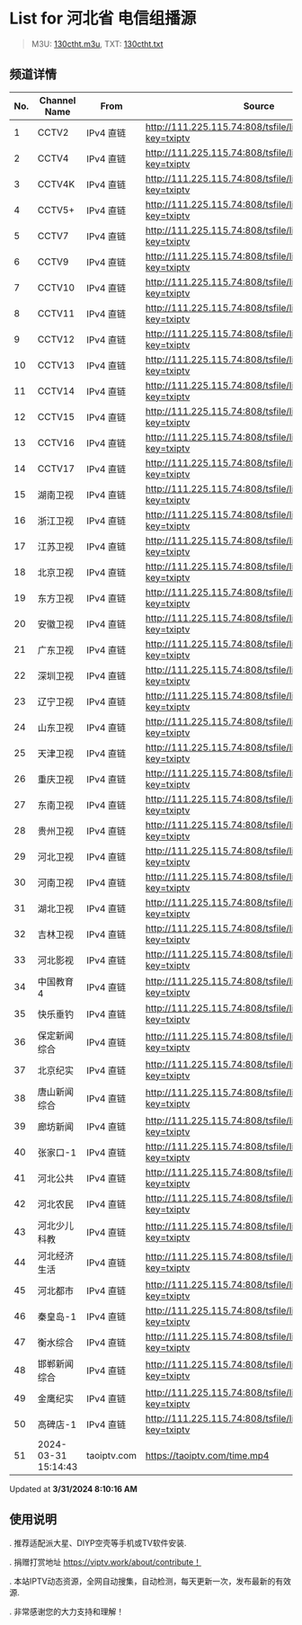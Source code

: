 # List for **河北省 电信组播源**

> M3U: [130ctht.m3u](/130ctht.m3u), TXT: [130ctht.txt](/txt/130ctht.txt)

## 频道详情

| No. | Channel Name | From | Source |
| --- | ------------ | ---- | ------ |
| 1 | CCTV2 | IPv4 直链 | <http://111.225.115.74:808/tsfile/live/0002_1.m3u8?key=txiptv> |
| 2 | CCTV4 | IPv4 直链 | <http://111.225.115.74:808/tsfile/live/0004_1.m3u8?key=txiptv> |
| 3 | CCTV4K | IPv4 直链 | <http://111.225.115.74:808/tsfile/live/0001_1.m3u8?key=txiptv> |
| 4 | CCTV5+ | IPv4 直链 | <http://111.225.115.74:808/tsfile/live/0018_1.m3u8?key=txiptv> |
| 5 | CCTV7 | IPv4 直链 | <http://111.225.115.74:808/tsfile/live/0007_1.m3u8?key=txiptv> |
| 6 | CCTV9 | IPv4 直链 | <http://111.225.115.74:808/tsfile/live/0009_1.m3u8?key=txiptv> |
| 7 | CCTV10 | IPv4 直链 | <http://111.225.115.74:808/tsfile/live/0010_1.m3u8?key=txiptv> |
| 8 | CCTV11 | IPv4 直链 | <http://111.225.115.74:808/tsfile/live/0011_1.m3u8?key=txiptv> |
| 9 | CCTV12 | IPv4 直链 | <http://111.225.115.74:808/tsfile/live/0012_1.m3u8?key=txiptv> |
| 10 | CCTV13 | IPv4 直链 | <http://111.225.115.74:808/tsfile/live/0013_1.m3u8?key=txiptv> |
| 11 | CCTV14 | IPv4 直链 | <http://111.225.115.74:808/tsfile/live/0014_1.m3u8?key=txiptv> |
| 12 | CCTV15 | IPv4 直链 | <http://111.225.115.74:808/tsfile/live/0015_1.m3u8?key=txiptv> |
| 13 | CCTV16 | IPv4 直链 | <http://111.225.115.74:808/tsfile/live/0016_1.m3u8?key=txiptv> |
| 14 | CCTV17 | IPv4 直链 | <http://111.225.115.74:808/tsfile/live/0017_1.m3u8?key=txiptv> |
| 15 | 湖南卫视 | IPv4 直链 | <http://111.225.115.74:808/tsfile/live/1010_1.m3u8?key=txiptv> |
| 16 | 浙江卫视 | IPv4 直链 | <http://111.225.115.74:808/tsfile/live/1011_1.m3u8?key=txiptv> |
| 17 | 江苏卫视 | IPv4 直链 | <http://111.225.115.74:808/tsfile/live/1012_1.m3u8?key=txiptv> |
| 18 | 北京卫视 | IPv4 直链 | <http://111.225.115.74:808/tsfile/live/1015_1.m3u8?key=txiptv> |
| 19 | 东方卫视 | IPv4 直链 | <http://111.225.115.74:808/tsfile/live/1022_1.m3u8?key=txiptv> |
| 20 | 安徽卫视 | IPv4 直链 | <http://111.225.115.74:808/tsfile/live/1013_1.m3u8?key=txiptv> |
| 21 | 广东卫视 | IPv4 直链 | <http://111.225.115.74:808/tsfile/live/1024_1.m3u8?key=txiptv> |
| 22 | 深圳卫视 | IPv4 直链 | <http://111.225.115.74:808/tsfile/live/1020_1.m3u8?key=txiptv> |
| 23 | 辽宁卫视 | IPv4 直链 | <http://111.225.115.74:808/tsfile/live/1017_1.m3u8?key=txiptv> |
| 24 | 山东卫视 | IPv4 直链 | <http://111.225.115.74:808/tsfile/live/1018_1.m3u8?key=txiptv> |
| 25 | 天津卫视 | IPv4 直链 | <http://111.225.115.74:808/tsfile/live/1016_1.m3u8?key=txiptv> |
| 26 | 重庆卫视 | IPv4 直链 | <http://111.225.115.74:808/tsfile/live/1023_1.m3u8?key=txiptv> |
| 27 | 东南卫视 | IPv4 直链 | <http://111.225.115.74:808/tsfile/live/1014_1.m3u8?key=txiptv> |
| 28 | 贵州卫视 | IPv4 直链 | <http://111.225.115.74:808/tsfile/live/1019_1.m3u8?key=txiptv> |
| 29 | 河北卫视 | IPv4 直链 | <http://111.225.115.74:808/tsfile/live/0019_1.m3u8?key=txiptv> |
| 30 | 河南卫视 | IPv4 直链 | <http://111.225.115.74:808/tsfile/live/0119_1.m3u8?key=txiptv> |
| 31 | 湖北卫视 | IPv4 直链 | <http://111.225.115.74:808/tsfile/live/1021_1.m3u8?key=txiptv> |
| 32 | 吉林卫视 | IPv4 直链 | <http://111.225.115.74:808/tsfile/live/1025_1.m3u8?key=txiptv> |
| 33 | 河北影视 | IPv4 直链 | <http://111.225.115.74:808/tsfile/live/1002_1.m3u8?key=txiptv> |
| 34 | 中国教育4 | IPv4 直链 | <http://111.225.115.74:808/tsfile/live/1030_1.m3u8?key=txiptv> |
| 35 | 快乐垂钓 | IPv4 直链 | <http://111.225.115.74:808/tsfile/live/1042_1.m3u8?key=txiptv> |
| 36 | 保定新闻综合 | IPv4 直链 | <http://111.225.115.74:808/tsfile/live/1007_1.m3u8?key=txiptv> |
| 37 | 北京纪实 | IPv4 直链 | <http://111.225.115.74:808/tsfile/live/1038_1.m3u8?key=txiptv> |
| 38 | 唐山新闻综合 | IPv4 直链 | <http://111.225.115.74:808/tsfile/live/1045_1.m3u8?key=txiptv> |
| 39 | 廊坊新闻 | IPv4 直链 | <http://111.225.115.74:808/tsfile/live/1043_1.m3u8?key=txiptv> |
| 40 | 张家口-1 | IPv4 直链 | <http://111.225.115.74:808/tsfile/live/1046_1.m3u8?key=txiptv> |
| 41 | 河北公共 | IPv4 直链 | <http://111.225.115.74:808/tsfile/live/1004_1.m3u8?key=txiptv> |
| 42 | 河北农民 | IPv4 直链 | <http://111.225.115.74:808/tsfile/live/1005_1.m3u8?key=txiptv> |
| 43 | 河北少儿科教 | IPv4 直链 | <http://111.225.115.74:808/tsfile/live/1003_1.m3u8?key=txiptv> |
| 44 | 河北经济生活 | IPv4 直链 | <http://111.225.115.74:808/tsfile/live/1000_1.m3u8?key=txiptv> |
| 45 | 河北都市 | IPv4 直链 | <http://111.225.115.74:808/tsfile/live/1001_1.m3u8?key=txiptv> |
| 46 | 秦皇岛-1 | IPv4 直链 | <http://111.225.115.74:808/tsfile/live/1044_1.m3u8?key=txiptv> |
| 47 | 衡水综合 | IPv4 直链 | <http://111.225.115.74:808/tsfile/live/1041_1.m3u8?key=txiptv> |
| 48 | 邯郸新闻综合 | IPv4 直链 | <http://111.225.115.74:808/tsfile/live/1040_1.m3u8?key=txiptv> |
| 49 | 金鹰纪实 | IPv4 直链 | <http://111.225.115.74:808/tsfile/live/1028_1.m3u8?key=txiptv> |
| 50 | 高碑店-1 | IPv4 直链 | <http://111.225.115.74:808/tsfile/live/1039_1.m3u8?key=txiptv> |
| 51 | 2024-03-31 15:14:43 | taoiptv.com | <https://taoiptv.com/time.mp4> |

Updated at **3/31/2024 8:10:16 AM**

## 使用说明

. 推荐适配派大星、DIYP空壳等手机或TV软件安装.

. 捐赠打赏地址 https://viptv.work/about/contribute！

. 本站IPTV动态资源，全网自动搜集，自动检测，每天更新一次，发布最新的有效源.

. 非常感谢您的大力支持和理解！